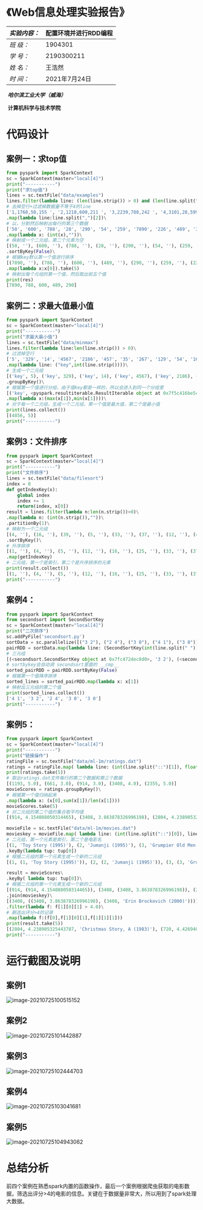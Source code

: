 # 《Web信息处理实验报告》 



| *实验内容：* | 配置环境并进行RDD编程 |
| ------------ | --------------------- |
| *班   级：*  | 1904301               |
| *学   号：*  | 2190300211            |
| *姓   名：*  | 王浩然                |
| *时   间：*  | 2021年7月24日         |

 

​																																			***哈尔滨工业大学（威海）***

​																																			**计算机科学与技术学院**

 

# 代码设计



## 案例一：求top值

```python
from pyspark import SparkContext
sc = SparkContext(master="local[4]")
print("-----------")
print("求top值")
lines = sc.textFile("data/examples")
lines.filter(lambda line: (len(line.strip()) > 0) and (len(line.split(",")) == 4))\
# 去掉空行+过滤掉数据量不等于4的line
['1,1768,50,155 ', '2,1218,600,211 ', '3,2239,788,242 ', '4,3101,28,599 ', '5,4899,290,129 ', '6,3110,54,1201', '7,4436,259,877 ', '8,2369,7890,27', '100,4287,226,233 ', '101,6562,489,124 ', '102,1124,33,17 ', '103,3267,159,179 ', '104,4569,57,125', '105,1438,37,116']
.map(lambda line:line.split(",")[2])\
# 以，分割然后映射出每行的第三个数据
['50', '600', '788', '28', '290', '54', '259', '7890', '226', '489', '33', '159', '57', '37']
.map(lambda x: (int(x),""))\
# 映射成一个二元组，第二个元素为空
[(50, ''), (600, ''), (788, ''), (28, ''), (290, ''), (54, ''), (259, ''), (7890, ''), (226, ''), (489, ''), (33, ''), (159, ''), (57, ''), (37, '')]
.sortByKey(False)\
# 根据key默认第一个值进行排序
[(7890, ''), (788, ''), (600, ''), (489, ''), (290, ''), (259, ''), (226, ''), (159, ''), (57, ''), (54, ''), (50, ''), (37, ''), (33, ''), (28, '')]
.map(lambda x:x[0]).take(5)
# 映射出每个元组的第一个值，然后取出前五个值
print(res)
[7890, 788, 600, 489, 290] 
```



## 案例二：求最大值最小值

```python
from pyspark import SparkContext
sc = SparkContext(master="local[4]")
print("-----------")
print("求最大最小值")
lines = sc.textFile("data/minmax")
lines.filter(lambda line:len(line.strip()) > 0)\
# 过滤掉空行
['5', '329', '14', '4567', '2186', '457', '35', '267', '129', '54', '167', '324', '111', '54', '26', '697', '4856', '3418']
.map(lambda line: ("key",int(line.strip())))\
# 生成一个二元组
[('key', 5), ('key', 329), ('key', 14), ('key', 4567), ('key', 2186), ('key', 457), ('key', 35), ('key', 267), ('key', 129), ('key', 54), ('key', 167), ('key', 324), ('key', 111), ('key', 54), ('key', 26), ('key', 697), ('key', 4856), ('key', 3418)]
.groupByKey()\
# 根据第一个值进行分组，由于值key都是一样的，所以会进入到同一个分组里
[('key', <pyspark.resultiterable.ResultIterable object at 0x7f5c416be5c0>)]     
.map(lambda x:(max(x[1]),min(x[1])))\
# 对于每一个二元组，生成一个二元组，第一个值是最大值，第二个是最小值
print(lines.collect())
[(4856, 5)]   
print("-----------")
```



## 案例3：文件排序

```python
from pyspark import SparkContext
sc = SparkContext(master="local[4]")
print("-----------")
print("文件排序")
lines = sc.textFile("data/filesort")
index = 0
def getIndexKey(x):
    global index
    index += 1
    return(index, x[0])
result = lines.filter(lambda n:len(n.strip())>0)\
.map(lambda n: (int(n.strip()),""))\
.partitionBy(1)\
# 映射为一个二元组
[(4, ''), (16, ''), (39, ''), (5, ''), (33, ''), (37, ''), (12, ''), (40, ''), (1, ''), (45, ''), (25, '')]
.sortByKey()\
# 升序排序
[(1, ''), (4, ''), (5, ''), (12, ''), (16, ''), (25, ''), (33, ''), (37, ''), (39, ''), (40, ''), (45, '')]
.map(getIndexKey)
# 二元组，第一个是索引，第二个是升序排序的元素
print(result.collect())
[(1, ''), (4, ''), (5, ''), (12, ''), (16, ''), (25, ''), (33, ''), (37, ''), (39, ''), (40, ''), (45, '')]
print("-----------")
```



## 案例4：

```python
from pyspark import SparkContext
from secondsort import SecondSortKey
sc = SparkContext(master="local[4]")
print("二次排序")
sc.addPyFile('secondsort.py')
sortData = sc.parallelize([("3 2"), ("2 4"), ("3 0"), ("4 1"), ("3 0")])
pairRDD = sortData.map(lambda line: (SecondSortKey(int(line.split(" ")[0]), int(line.split(" ")[1])), line))
# 三元组
[(<secondsort.SecondSortKey object at 0x7fc472dec8d0>, '3 2'), (<secondsort.SecondSortKey object at 0x7fc472dec358>, '2 4'), (<secondsort.SecondSortKey object at 0x7fc472dec390>, '3 0'), (<secondsort.SecondSortKey object at 0x7fc472dec2e8>, '4 1'), (<secondsort.SecondSortKey object at 0x7fc472dec320>, '3 0')]
# sortbykey会自动调 secondsort里面的 __cmp__
sorted_pairRDD = pairRDD.sortByKey(False)
# 根据第一个值降序排序
sorted_lines = sorted_pairRDD.map(lambda x: x[1])
# 映射出三元组的第二个值
print(sorted_lines.collect())
['4 1', '3 2', '2 4', '3 0', '3 0'] 
print("-----------")
```



## 案例5：

```python
from pyspark import SparkContext
sc = SparkContext(master="local[4]")
print("-----------")
print("链接操作")
ratingFile = sc.textFile("data/ml-1m/ratings.dat")
ratings = ratingFile.map( lambda line: (int(line.split("::")[1]), float(line.split("::")[2])))
print(ratings.take(5))
# 取出ratings.dat文件每行的第二个数据和第三个数据
[(1193, 5.0), (661, 3.0), (914, 3.0), (3408, 4.0), (2355, 5.0)] 
movieScores = ratings.groupByKey()\
# 根据第一个值归纳起来
.map(lambda x: (x[0],sum(x[1])/len(x[1])))
movieScores.take(5)
# 对二元组的第二个值的集合取平均值
[(914, 4.154088050314465), (3408, 3.863878326996198), (2804, 4.238905325443787), (594, 3.8453473132372213), (938, 3.620320855614973)]

movieFile = sc.textFile("data/ml-1m/movies.dat")
movieskey = movieFile.map( lambda line: (int(line.split("::")[0]), line.split("::")[1]))\
# 二元组，第一个元素是索引，第二个是电影名
[(1, 'Toy Story (1995)'), (2, 'Jumanji (1995)'), (3, 'Grumpier Old Men (1995)'), (4, 'Waiting to Exhale (1995)'), (5, 'Father of the Bride Part II (1995)')]
.keyBy(lambda tup: tup[0])
# 根据二元组的第一个元素生成一个新的二元组
[(1, (1, 'Toy Story (1995)')), (2, (2, 'Jumanji (1995)')), (3, (3, 'Grumpier Old Men (1995)')), (4, (4, 'Waiting to Exhale (1995)')), (5, (5, 'Father of the Bride Part II (1995)'))]

result = movieScores\
.keyBy( lambda tup: tup[0])\
# 根据二元组的第一个元素生成一个新的二元组
[(914, (914, 4.154088050314465)), (3408, (3408, 3.863878326996198)), (2804, (2804, 4.238905325443787)), (594, (594, 3.8453473132372213)), (938, (938, 3.620320855614973))]
.join(movieskey)\
[(3408, ((3408, 3.863878326996198), (3408, 'Erin Brockovich (2000)')))]  
.filter(lambda f: f[1][0][1] > 4.0)\
# 删选出评分>4的记录
.map(lambda f:(f[0],f[1][0][1],f[1][1][1]))
print(result.take(5))
[(2804, 4.238905325443787, 'Christmas Story, A (1983)'), (720, 4.426940639269406, 'Wallace & Gromit: The Best of Aardman Animation (1996)'), (2692, 4.224813432835821, 'Run Lola Run (Lola rennt) (1998)'), (260, 4.453694416583082, 'Star Wars: Episode IV - A New Hope (1977)'), (2028, 4.337353938937053, 'Saving Private Ryan (1998)')]
print("-----------")
```



# 运行截图及说明

## 案例1

 ![image-20210725100515152](https://raw.githubusercontent.com/whr819987540/pic/main/image-20210725100515152.png)

 

## 案例2

 ![image-20210725101442887](https://raw.githubusercontent.com/whr819987540/pic/main/image-20210725101442887.png)

 

## 案例3

![image-20210725102444703](https://raw.githubusercontent.com/whr819987540/pic/main/image-20210725102444703.png)



## 案例4

![image-20210725103041681](https://raw.githubusercontent.com/whr819987540/pic/main/image-20210725103041681.png)



## 案例5

![image-20210725104943062](https://raw.githubusercontent.com/whr819987540/pic/main/image-20210725104943062.png)

# 总结分析

前四个案例在熟悉spark内置的函数操作，最后一个案例根据爬虫获取的电影数据，筛选出评分>4的电影的信息。关键在于数据量非常大，所以用到了spark处理大数据。

 

 

